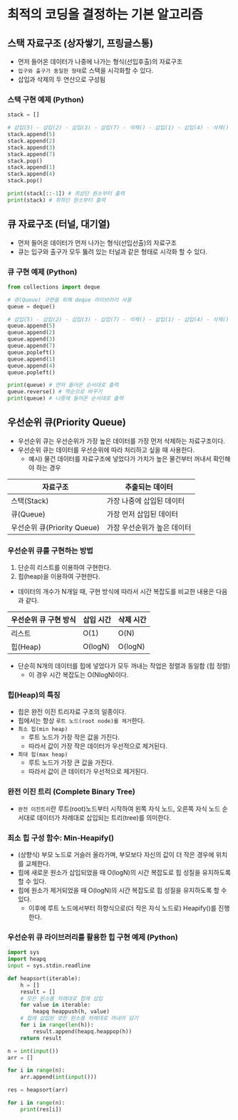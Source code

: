 # 최적의 코딩을 결정하는 기본 알고리즘

## 스택 자료구조 (상자쌓기, 프링글스통)
- 먼저 들어온 데이터가 나중에 나가는 형식(선입후출)의 자료구조
- `입구와 출구가 동일한 형태`로 스택을 시각화할 수 있다.
- 삽입과 삭제의 두 연산으로 구성됨

### 스택 구현 예제 (Python)
``` python
stack = []

# 삽입(5) - 삽입(2) - 삽입(3) - 삽입(7) - 삭제() - 삽입(1) - 삽입(4) - 삭제()
stack.append(5)
stack.append(2)
stack.append(3)
stack.append(7)
stack.pop()
stack.append(1)
stack.append(4)
stack.pop()

print(stack[::-1]) # 최상단 원소부터 출력
print(stack) # 최하단 원소부터 출력
```

## 큐 자료구조 (터널, 대기열)
- 먼저 들어온 데이터가 먼저 나가는 형식(선입선출)의 자료구조
- 큐는 입구와 출구가 모두 뚫려 있는 터널과 같은 형태로 시각화 할 수 있다.

### 큐 구현 예제 (Python)
``` python
from collections import deque

# 큐(Queue) 구현을 위해 deque 라이브러리 사용
queue = deque()

# 삽입(5) - 삽입(2) - 삽입(3) - 삽입(7) - 삭제() - 삽입(1) - 삽입(4) - 삭제()
queue.append(5)
queue.append(2)
queue.append(3)
queue.append(7)
queue.popleft()
queue.append(1)
queue.append(4)
queue.popleft()

print(queue) # 먼저 들어온 순서대로 출력
queue.reverse() # 역순으로 바꾸기
print(queue) # 나중에 들어온 순서대로 출력
```
## 우선순위 큐(Priority Queue)
 - 우선순위 큐는 우선순위가 가장 높은 데이터를 가장 먼저 삭제하는 자료구조이다.
 - 우선순위 큐는 데이터를 우선순위에 따라 처리하고 싶을 때 사용한다.
    - 예시) 물건 데이터를 자료구조에 넣었다가 가치가 높은 물건부터 꺼내서 확인해야 하는 경우

|자료구조|추출되는 데이터|
|--|--|
|스택(Stack)|가장 나중에 삽입된 데이터|
|큐(Queue)|가장 먼저 삽입된 데이터|
|우선순위 큐(Priority Queue)|가장 우선순위가 높은 데이터|

### 우선순위 큐를 구현하는 방법
1. 단순히 리스트를 이용하여 구현한다.
2. 힙(heap)을 이용하여 구현한다.
- 데이터의 개수가 N개일 때, 구현 방식에 따라서 시간 복잡도를 비교한 내용은 다음과 같다.

|우선순위 큐 구현 방식|삽입 시간|삭제 시간|
|--|--|--|
|리스트|O(1)|O(N)|
|힙(Heap)|O(logN)|O(logN)|

- 단순히 N개의 데이터를 힙에 넣었다가 모두 꺼내는 작업은 정렬과 동일함 (힙 정렬)
    - 이 경우 시간 복잡도는 O(NlogN)이다.
    
### 힙(Heap)의 특징
- 힙은 완전 이진 트리자료 구조의 일종이다.
- 힙에서는 항상 `루트 노드(root node)를 제거`한다.
- `최소 힙(min heap)`
    - 루트 노드가 가장 작은 값을 가진다.
    - 따라서 값이 가장 작은 데이터가 우선적으로 제거된다.
- `최대 힙(max heap)`
    - 루트 노드가 가장 큰 값을 가진다.
    - 따라서 값이 큰 데이터가 우선적으로 제거된다.

### 완전 이진 트리 (Complete Binary Tree)
- `완전 이진트리`란 루트(root)노드부터 시작하여 왼쪽 자식 노드, 오른쪽 자식 노드 순서대로 데이터가 차례대로 삽입되는 트리(tree)를 의미한다.

### 최소 힙 구성 함수: Min-Heapify()
- (상향식) 부모 노드로 거슬러 올라가며, 부모보다 자신의 값이 더 작은 경우에 위치를 교체한다.
- 힙에 새로운 원소가 삽입되었을 때 O(logN)의 시간 복잡도로 힙 성질을 유지하도록 할 수 있다.
- 힙에 원소가 제거되었을 때 O(logN)의 시간 복잡도로 힙 성질을 유지하도록 할 수 있다.
    - 이후에 루트 노드에서부터 하향식으로(더 작은 자식 노드로) Heapify()를 진행한다.

### 우선순위 큐 라이브러리를 활용한 힙 구현 예제 (Python)
``` python
import sys
import heapq
input = sys.stdin.readline

def heapsort(iterable):
    h = []
    result = []
    # 모든 원소를 차례대로 힙에 삽입
    for value in iterable:
        heapq heappush(h, value)
    # 힙에 삽입된 모든 원소를 차례대로 꺼내어 담기
    for i in range(len(h)):
        result.append(heapq.heappop(h))
    return result

n = int(input())
arr = []

for i in range(n):
    arr.append(int(input()))

res = heapsort(arr)

for i in range(n):
    print(res[i])
```